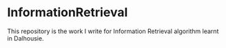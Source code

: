 # InformationRetrieval
This repository is the work I write for Information Retrieval algorithm learnt in Dalhousie.
